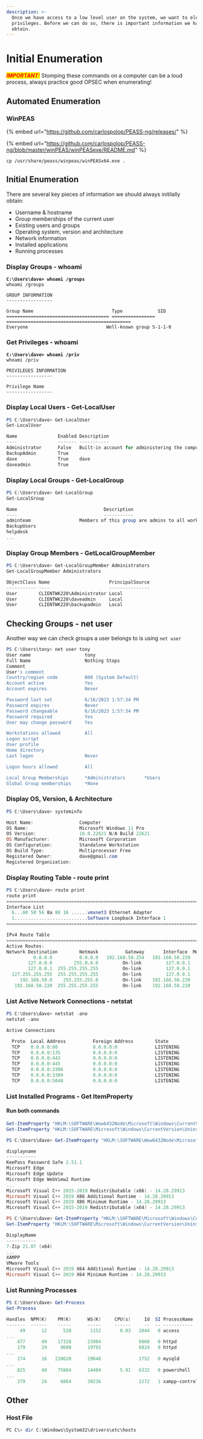 ```yaml
---
description: >-
  Once we have access to a low level user on the system, we want to elevate our
  privileges. Before we can do so, there is important information we have to
  obtain.
---
```


# Initial Enumeration

_<mark style="color:red;">**IMPORTANT:**</mark>_ Stomping these commands on a computer can be a loud process, always practice good OPSEC when enumerating!

## Automated Enumeration

### WinPEAS

{% embed url="https://github.com/carlospolop/PEASS-ng/releases/" %}

{% embed url="https://github.com/carlospolop/PEASS-ng/blob/master/winPEAS/winPEASexe/README.md" %}

```
cp /usr/share/peass/winpeas/winPEASx64.exe .
```

## Initial Enumeration

There are several key pieces of information we should always initilally obtain:

* Username & hostname
* Group memberships of the current user
* Existing users and groups
* Operating system, version and architecture
* Network information
* Installed applications
* Running processes

### Display Groups - whoami

<pre class="language-powershell"><code class="lang-powershell"><strong>C:\Users\dave> whoami /groups
</strong>whoami /groups

GROUP INFORMATION
-----------------

Group Name                             Type             SID                                                                                    
====================================== ================ ============================================== 
Everyone                             Well-known group S-1-1-0                                        
</code></pre>



### Get Privileges - whoami

<pre class="language-powershell"><code class="lang-powershell"><strong>C:\Users\dave> whoami /priv
</strong>whoami /priv

PRIVILEGES INFORMATION
-----------------

Privilege Name
-----------------
</code></pre>

###

### Display Local Users - Get-LocalUser

```powershell
PS C:\Users\dave> Get-LocalUser
Get-LocalUser

Name               Enabled Description                                                                              
----               ------- -----------                                                                              
Administrator      False   Built-in account for administering the computer/domain
BackupAdmin        True
dave               True    dave 
daveadmin          True 
```

### Display Local Groups - Get-LocalGroup

```powershell
PS C:\Users\dave> Get-LocalGroup
Get-LocalGroup

Name                                Description                                                                      
----                                -----------                                                                     
adminteam                  Members of this group are admins to all workstations on the second floor
BackupUsers 
helpdesk
...
```

### Display Group Members - GetLocalGroupMember

```powershell
PS C:\Users\dave> Get-LocalGroupMember Administrators
Get-LocalGroupMember Administrators

ObjectClass Name                      PrincipalSource
----------- ----                      ---------------
User        CLIENTWK220\Administrator Local          
User        CLIENTWK220\daveadmin     Local
User        CLIENTWK220\backupadmin   Local  
```

## Checking Groups - net user&#x20;

Another way we can check groups a user belongs to is using `net user`

```powershell
PS C:\Users\tony> net user tony
User name                    tony
Full Name                    Nothing Stops
Comment
User's comment
Country/region code          000 (System Default)
Account active               Yes
Account expires              Never

Password last set            6/16/2023 1:57:34 PM
Password expires             Never
Password changeable          6/16/2023 1:57:34 PM
Password required            Yes
User may change password     Yes

Workstations allowed         All
Logon script
User profile
Home directory
Last logon                   Never

Logon hours allowed          All

Local Group Memberships      *Administrators       *Users
Global Group memberships     *None
```

### Display OS, Version, & Architecture

```powershell
PS C:\Users\dave> systeminfo

Host Name:                 Computer
OS Name:                   Microsoft Windows 11 Pro
OS Version:                10.0.22621 N/A Build 22621
OS Manufacturer:           Microsoft Corporation
OS Configuration:          Standalone Workstation
OS Build Type:             Multiprocessor Free
Registered Owner:          dave@gmail.com
Registered Organization:
```

### Display Routing Table - route print

```powershell
PS C:\Users\dave> route print
route print
===========================================================================
Interface List
  6...00 50 56 8a 80 16 ......vmxnet3 Ethernet Adapter
  1...........................Software Loopback Interface 1
===========================================================================

IPv4 Route Table
===========================================================================
Active Routes:
Network Destination        Netmask          Gateway       Interface  Metric
          0.0.0.0          0.0.0.0   192.168.50.254   192.168.50.220    271
        127.0.0.0        255.0.0.0         On-link         127.0.0.1    331
        127.0.0.1  255.255.255.255         On-link         127.0.0.1    331
  127.255.255.255  255.255.255.255         On-link         127.0.0.1    331
     192.168.50.0    255.255.255.0         On-link    192.168.50.220    271
   192.168.50.220  255.255.255.255         On-link    192.168.50.220    271
```

### List Active Network Connections - netstat

```powershell
PS C:\Users\dave> netstat -ano
netstat -ano

Active Connections

  Proto  Local Address          Foreign Address        State           PID
  TCP    0.0.0.0:80             0.0.0.0:0              LISTENING       6824
  TCP    0.0.0.0:135            0.0.0.0:0              LISTENING       960
  TCP    0.0.0.0:443            0.0.0.0:0              LISTENING       6824
  TCP    0.0.0.0:445            0.0.0.0:0              LISTENING       4
  TCP    0.0.0.0:3306           0.0.0.0:0              LISTENING       1752
  TCP    0.0.0.0:3389           0.0.0.0:0              LISTENING       1084
  TCP    0.0.0.0:5040           0.0.0.0:0              LISTENING       3288
```

### List Installed Programs - Get ItemProperty

#### Run both commands

```powershell
Get-ItemProperty "HKLM:\SOFTWARE\Wow6432Node\Microsoft\Windows\CurrentVersion\Uninstall\*" | select displayname 
Get-ItemProperty "HKLM:\SOFTWARE\Microsoft\Windows\CurrentVersion\Uninstall\*" | select displayname
```

```powershell
PS C:\Users\dave> Get-ItemProperty "HKLM:\SOFTWARE\Wow6432Node\Microsoft\Windows\CurrentVersion\Uninstall\*"

displayname                                                       
-----------                                                       
KeePass Password Safe 2.51.1                                      
Microsoft Edge                                                    
Microsoft Edge Update                                             
Microsoft Edge WebView2 Runtime                                   
...
Microsoft Visual C++ 2015-2019 Redistributable (x86) - 14.28.29913
Microsoft Visual C++ 2019 X86 Additional Runtime - 14.28.29913    
Microsoft Visual C++ 2019 X86 Minimum Runtime - 14.28.29913       
Microsoft Visual C++ 2015-2019 Redistributable (x64) - 14.28.29913

PS C:\Users\dave> Get-ItemProperty "HKLM:\SOFTWARE\Microsoft\Windows\CurrentVersion\Uninstall\*" | select displayname
Get-ItemProperty "HKLM:\SOFTWARE\Microsoft\Windows\CurrentVersion\Uninstall\*" | select displayname

DisplayName                                                   
-----------                                                   
7-Zip 21.07 (x64)                                             
...
XAMPP
VMware Tools                                                  
Microsoft Visual C++ 2019 X64 Additional Runtime - 14.28.29913
Microsoft Visual C++ 2019 X64 Minimum Runtime - 14.28.29913  
```



### List Running Processes

```powershell
PS C:\Users\dave> Get-Process
Get-Process

Handles  NPM(K)    PM(K)      WS(K)     CPU(s)     Id  SI ProcessName                                               
-------  ------    -----      -----     ------     --  -- -----------                                                
     49      12      528       1152       0.03   2044   0 access
...
    477      49    17328      23904              6068   0 httpd
    179      29     9608      19792              6824   0 httpd
...                                                 
    174      16   210620      29048              1752   0 mysqld
...                                                  
    825      40    75804      14404       5.91   6332   0 powershell
...                                                
    379      24     6864      30236              2272   1 xampp-control
```



## Other

### Host File

```powershell
PC C\> dir C:\Windows\System32\drivers\etc\hosts
```
